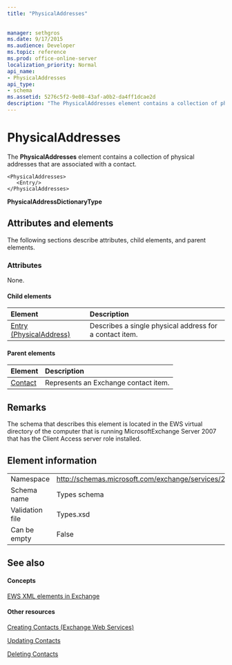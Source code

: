 ```yaml
---
title: "PhysicalAddresses"
 
 
manager: sethgros
ms.date: 9/17/2015
ms.audience: Developer
ms.topic: reference
ms.prod: office-online-server
localization_priority: Normal
api_name:
- PhysicalAddresses
api_type:
- schema
ms.assetid: 5276c5f2-9e08-43af-a0b2-da4ff1dcae2d
description: "The PhysicalAddresses element contains a collection of physical addresses that are associated with a contact."
---
```


# PhysicalAddresses

The **PhysicalAddresses** element contains a collection of physical addresses that are associated with a contact. 
  
```
<PhysicalAddresses>
   <Entry/>
</PhysicalAddresses>
```

 **PhysicalAddressDictionaryType**
## Attributes and elements

The following sections describe attributes, child elements, and parent elements.
  
### Attributes

None.
  
#### Child elements

|**Element**|**Description**|
|:-----|:-----|
|[Entry (PhysicalAddress)](entry-physicaladdress.md) <br/> |Describes a single physical address for a contact item.  <br/> |
   
#### Parent elements

|**Element**|**Description**|
|:-----|:-----|
|[Contact](contact.md) <br/> |Represents an Exchange contact item.  <br/> |
   
## Remarks

The schema that describes this element is located in the EWS virtual directory of the computer that is running MicrosoftExchange Server 2007 that has the Client Access server role installed.
  
## Element information

|||
|:-----|:-----|
|Namespace  <br/> |http://schemas.microsoft.com/exchange/services/2006/types  <br/> |
|Schema name  <br/> |Types schema  <br/> |
|Validation file  <br/> |Types.xsd  <br/> |
|Can be empty  <br/> |False  <br/> |
   
## See also

#### Concepts

[EWS XML elements in Exchange](ews-xml-elements-in-exchange.md)
#### Other resources

[Creating Contacts (Exchange Web Services)](http://msdn.microsoft.com/library/4845917e-70d1-481c-bbd7-011ec6571789%28Office.15%29.aspx)
  
[Updating Contacts](http://msdn.microsoft.com/library/9a865953-b94a-4229-b632-2dee433314be%28Office.15%29.aspx)
  
[Deleting Contacts](http://msdn.microsoft.com/library/fcc3dc84-cd3e-455e-a1a7-ae6921c9b588%28Office.15%29.aspx)

